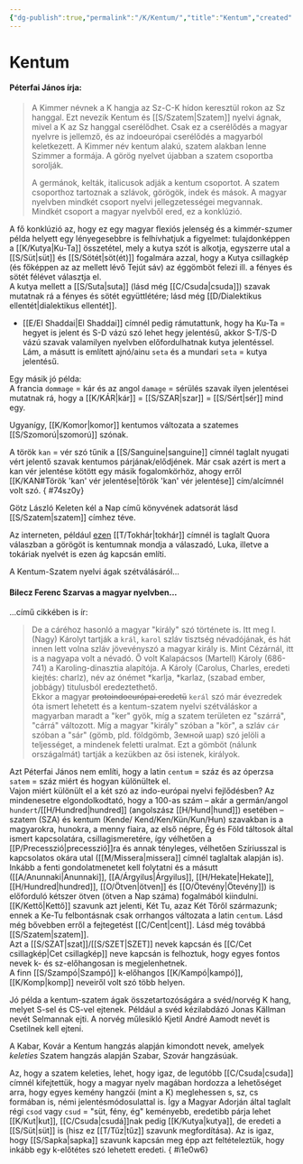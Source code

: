 ```yaml
---
{"dg-publish":true,"permalink":"/K/Kentum/","title":"Kentum","created":"2025-05-29T17:30","updated":"2025-07-16T14:27"}
---
```



# Kentum

#### Péterfai János írja:

> A Kimmer névnek a K hangja az Sz-C-K hídon keresztül rokon az Sz hanggal. Ezt nevezik Kentum és [[S/Szatem\|Szatem]] nyelvi ágnak, mivel a K az Sz hanggal cserélődhet. Csak ez a cserélődés a magyar nyelvre is jellemző, és az indoeurópai cserélődés a magyarból keletkezett. A Kimmer név kentum alakú, szatem alakban lenne Szimmer a formája. A görög nyelvet újabban a szatem csoportba sorolják.  
>
> A germánok, kelták, italicusok adják a kentum csoportot. A szatem csoporthoz tartoznak a szlávok, görögök, indek és mások. A magyar nyelvben mindkét csoport nyelvi jellegzetességei megvannak. Mindkét csoport a magyar nyelvből ered, ez a konklúzió.  

A fő konklúzió az, hogy ez egy magyar flexiós jelenség és a kimmér-szumer példa helyett egy lényegesebbre is felhívhatjuk a figyelmet: tulajdonképpen a [[K/Kutya\|Ku-Ta]] összetétel, mely a kutya szót is alkotja, egyszerre utal a [[S/Süt\|süt]] és [[S/Sötét\|söt(ét)]] fogalmára azzal, hogy a Kutya csillagkép (és főképpen az az mellett lévő Tejút sáv) az éggömböt felezi ill. a fényes és sötét félévet választja el.  
A kutya mellett a [[S/Suta\|suta]] (lásd még [[C/Csuda\|csuda]]) szavak mutatnak rá a fényes és sötét együttlétére; lásd még [[D/Dialektikus ellentét\|dialektikus ellentét]].  
- [[E/El Shaddai\|El Shaddai]] címnél pedig rámutattunk, hogy ha Ku-Ta = hegyet is jelent és S-D vázú szó lehet hegy jelentésű, akkor S-T/S-D vázú szavak valamilyen nyelvben előfordulhatnak kutya jelentéssel. Lám, a másutt is említett ajnó/ainu `seta` és a mundari `seta` = kutya jelentésű.

Egy másik jó példa:  
A francia `dommage` = kár és az angol `damage` = sérülés szavak ilyen jelentései mutatnak rá, hogy a [[K/KÁR\|kár]] = [[S/SZAR\|szar]] = [[S/Sért\|sér]] mind egy.  

Ugyanígy, [[K/Komor\|komor]] kentumos változata a szatemes [[S/Szomorú\|szomorú]] szónak.  

A török `kan` = vér szó tűnik a [[S/Sanguine\|sanguine]] címnél taglalt nyugati vért jelentő szavak kentumos párjának/elődjének. Már csak azért is mert a kan vér jelentése kötött egy másik fogalomkörhöz, ahogy erről [[K/KAN#Török 'kan' vér jelentése\|török 'kan' vér jelentése]] cím/alcímnél volt szó.
{ #74sz0y}


Götz László Keleten kél a Nap című könyvének adatsorát lásd [[S/Szatem\|szatem]] címhez téve.  

Az interneten, például [ezen](https://qr.ae/pGAClj) [[T/Tokhár\|tokhár]] címnél is taglalt Quora válaszban a görögöt is kentumnak mondja a válaszadó, Luka, illetve a tokáriak nyelvét is ezen ág kapcsán említi.  

A Kentum-Szatem nyelvi ágak szétválásáról...  

#### Bilecz Ferenc Szarvas a magyar nyelvben...

...című cikkében is ír:  
> De a cáréhoz hasonló a magyar "király" szó története is. Itt meg I. (Nagy) Károlyt tartják a `král`, `karol` szláv tisztség névadójának, és hát innen lett volna szláv jövevényszó a magyar király is. Mint Cézárnál, itt is a nagyapa volt a névadó. Ő volt Kalapácsos (Martell) Károly (686-741) a Karoling-dinasztia alapítója. A Károly (Carolus, Charles, eredeti kiejtés: charlz), név az ónémet \*karlja, \*karlaz, (szabad ember, jobbágy) titulusból eredeztethető.  
> Ekkor a magyar ~~protoindoeurópai eredetű~~ `kerál` szó már évezredek óta ismert lehetett és a kentum-szatem nyelvi szétváláskor a magyarban maradt a "ker" gyök, míg a szatem területen ez "szárrá", "cárrá" változott. Míg a magyar "király" szóban a "kör", a szláv `cár` szóban a "sár" (gömb, pld. földgömb, Земной шар) szó jelöli a teljességet, a mindenek feletti uralmat. Ezt a gömböt (nálunk országalmát) tartják a kezükben az ősi istenek, királyok.  

Azt Péterfai János nem említi, hogy a latin `centum` = száz és az óperzsa `satem` = száz miért és hogyan különültek el.  
Vajon miért különült el a két szó az indo-európai nyelvi fejlődésben? Az mindenesetre elgondolkodtató, hogy a 100-as szám – akár a germán/angol `hundert`/[[H/Hundred\|hundred]] (angolszász [[H/Hund\|hund]]) esetében – szatem (SZA) és kentum (Kende/ Kend/Ken/Kün/Kun/Hun) szavakban is a magyarokra, hunokra, a menny fiaira, az első népre, Ég és Föld táltosok által ismert kapcsolatára, csillagismeretére, így vélhetően a [[P/Precesszió\|precesszió]]ra és annak tényleges, vélhetően Szíriusszal is kapcsolatos okára utal ([[M/Missera\|missera]] címnél taglaltak alapján is). Inkább a fenti gondolatmenetet kell folytatni és a másutt ([[A/Anunnaki\|Anunnaki]], [[A/Árgyilus\|Árgyilus]], [[H/Hekate\|Hekate]], [[H/Hundred\|hundred]], [[O/Ötven\|ötven]] és [[O/Ötevény\|Ötevény]]) is előforduló kétszer ötven (ötven a Nap száma) fogalmából kiindulni.  
[[K/Kettő\|Kettő]] szavunk azt jelenti, Két Tu, azaz Két Tőről származunk; ennek a Ke-Tu felbontásnak csak orrhangos változata a latin `centum`. Lásd még bővebben erről a fejtegetést [[C/Cent\|cent]]. Lásd még továbbá [[S/Szatem\|szatem]].  
Azt a [[S/SZAT\|szat]]/[[S/SZET\|SZET]] nevek kapcsán és [[C/Cet csillagkép\|Cet csillagkép]] neve kapcsán is felhoztuk, hogy egyes fontos nevek k- és sz-előhangosan is megjelenhetnek.  
A finn [[S/Szampó\|Szampó]] k-előhangos [[K/Kampó\|kampó]], [[K/Komp\|komp]] neveiről volt szó több helyen.  

Jó példa a kentum-szatem ágak összetartozóságára a svéd/norvég K hang, melyet S-sel és CS-vel ejtenek. Például a svéd kézilabdázó Jonas Källman nevét Selmannak ejti. A norvég műlesikló Kjetil André Aamodt nevét is Csetilnek kell ejteni.  

A Kabar, Kovár a Kentum hangzás alapján kimondott nevek, amelyek *keleties* Szatem hangzás alapján Szabar, Szovár hangzásúak.  

Az, hogy a szatem keleties, lehet, hogy igaz, de legutóbb [[C/Csuda\|csuda]] címnél kifejtettük, hogy a magyar nyelv magában hordozza a lehetőséget arra, hogy egyes kemény hangzói (mint a K) meglehessen s, sz, cs formában is, némi jelentésmódosulattal is. Így a Magyar Adorján által taglalt régi `csod` vagy `csud` = "süt, fény, ég" keményebb, eredetibb párja lehet [[K/Kut\|kut]], [[C/Csuda\|csudá]]nak pedig [[K/Kutya\|kutya]], de eredeti a [[S/Süt\|süt]] is (hisz ez [[T/Tűz\|tűz]] szavunk megfordítása). Az is igaz, hogy [[S/Sapka\|sapka]] szavunk kapcsán meg épp azt feltételeztük, hogy inkább egy k-előtétes szó lehetett eredeti.
{ #i1e0w6}
